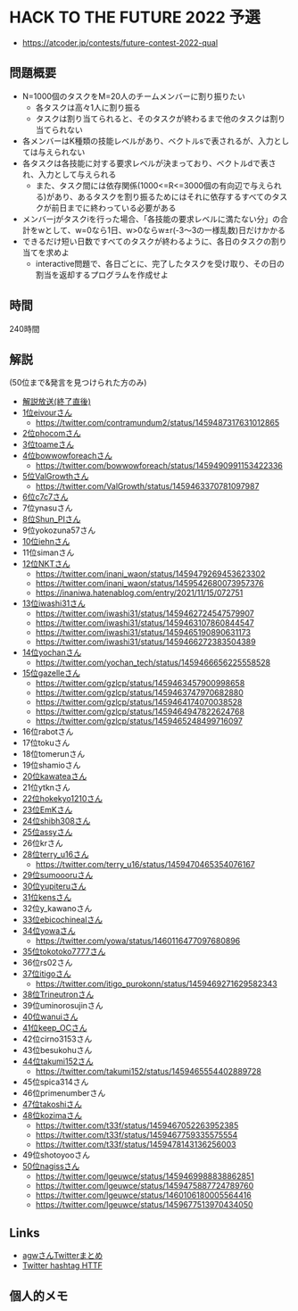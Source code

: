 # HACK TO THE FUTURE 2022 予選
- https://atcoder.jp/contests/future-contest-2022-qual

## 問題概要
- N=1000個のタスクをM=20人のチームメンバーに割り振りたい
    - 各タスクは高々1人に割り振る
    - タスクは割り当てられると、そのタスクが終わるまで他のタスクは割り当てられない
- 各メンバーはK種類の技能レベルがあり、ベクトルsで表されるが、入力としては与えられない
- 各タスクは各技能に対する要求レベルが決まっており、ベクトルdで表され、入力として与えられる
    - また、タスク間には依存関係(1000<=R<=3000個の有向辺で与えられる)があり、あるタスクを割り振るためにはそれに依存するすべてのタスクが前日までに終わっている必要がある
- メンバーjがタスクiを行った場合、「各技能の要求レベルに満たない分」の合計をwとして、w=0なら1日、w>0ならw±r(-3～3の一様乱数)日だけかかる
- できるだけ短い日数ですべてのタスクが終わるように、各日のタスクの割り当てを求めよ
    - interactive問題で、各日ごとに、完了したタスクを受け取り、その日の割当を返却するプログラムを作成せよ

## 時間
240時間

## 解説
(50位まで&発言を見つけられた方のみ)

- [解説放送(終了直後)](https://www.youtube.com/watch?v=H_MuLN6L-r4)
- [1位eivourさん](https://twitter.com/contramundum2/status/1459478557210537985)
    - https://twitter.com/contramundum2/status/1459487317631012865
- [2位phocomさん](https://twitter.com/_phocom/status/1459461706619699201)
- [3位toameさん](https://twitter.com/41Toame/status/1459861272049041412)
- [4位bowwowforeachさん](https://twitter.com/bowwowforeach/status/1459466965433470977)
    - https://twitter.com/bowwowforeach/status/1459490991153422336
- [5位ValGrowthさん](https://twitter.com/ValGrowth/status/1459465199216652289)
    - https://twitter.com/ValGrowth/status/1459463370781097987
- [6位c7c7さん](https://twitter.com/C7C7LL/status/1459462826930552836)
- 7位ynasuさん
- [8位Shun_PIさん](https://twitter.com/Shun___PI/status/1459463013832880133)
- 9位yokozuna57さん
- [10位iehnさん](https://twitter.com/arimasenu/status/1459461165969395712)
- 11位simanさん
- [12位NKTさん](https://twitter.com/inani_waon/status/1459461945615020032)
    - https://twitter.com/inani_waon/status/1459479269453623302
    - https://twitter.com/inani_waon/status/1459542680073957376
    - https://inaniwa.hatenablog.com/entry/2021/11/15/072751
- [13位iwashi31さん](https://twitter.com/iwashi31/status/1459461324287582210)
    - https://twitter.com/iwashi31/status/1459462724547579907
    - https://twitter.com/iwashi31/status/1459463107860844547
    - https://twitter.com/iwashi31/status/1459465190890631173
    - https://twitter.com/iwashi31/status/1459466272383504389
- [14位yochanさん](https://twitter.com/yochan_tech/status/1459462014615851008)
    - https://twitter.com/yochan_tech/status/1459466656225558528
- [15位gazelleさん](https://twitter.com/gzlcp/status/1459462267331051521)
    - https://twitter.com/gzlcp/status/1459463457900998658
    - https://twitter.com/gzlcp/status/1459463747970682880
    - https://twitter.com/gzlcp/status/1459464174070038528
    - https://twitter.com/gzlcp/status/1459464947822624768
    - https://twitter.com/gzlcp/status/1459465248499716097
- 16位rabotさん
- 17位tokuさん
- 18位tomerunさん
- 19位shamioさん
- [20位kawateaさん](https://twitter.com/kawatea03/status/1459464321768259585)
- 21位ytknさん
- [22位hokekyo1210さん](https://twitter.com/_hokekyo1210/status/1459479032932990977)
- [23位EmKさん](https://twitter.com/EmKjp/status/1459465646371053572)
- [24位shibh308さん](https://twitter.com/shibh308/status/1459469659468877825)
- [25位assyさん](https://twitter.com/assy1028/status/1459461980347985924)
- 26位krさん
- [28位terry_u16さん](https://twitter.com/terry_u16/status/1459462317771747328)
    - https://twitter.com/terry_u16/status/1459470465354076167
- [29位sumoooruさん](https://twitter.com/sumoooru/status/1459478589309550596)
- [30位yupiteruさん](https://twitter.com/yupiteru_kun/status/1459461186466975751)
- [31位kensさん](https://twitter.com/kens_kyopro/status/1459462599339556866)
- 32位y_kawanoさん
- [33位ebicochinealさん](https://twitter.com/ebicochineal/status/1459487058087407617)
- [34位yowaさん](https://twitter.com/yowa/status/1459985209949302784)
    - https://twitter.com/yowa/status/1460116477097680896
- [35位tokotoko7777さん](https://twitter.com/whimsicott_opu/status/1459472590796308484)
- 36位rs02さん
- [37位itigoさん](https://twitter.com/itigo_purokonn/status/1459466863201587202)
    - https://twitter.com/itigo_purokonn/status/1459469271629582343
- [38位Trineutronさん](https://twitter.com/trineutron/status/1459471474805198848)
- 39位uminorosujinさん
- [40位wanuiさん](https://twitter.com/gmeriaog/status/1459480733433548802)
- [41位keep_OCさん](https://twitter.com/keep_OC/status/1459462090713088000)
- 42位cirno3153さん
- 43位besukohuさん
- [44位takumi152さん](https://twitter.com/takumi152/status/1459464409651171334)
    - https://twitter.com/takumi152/status/1459465554402889728
- 45位spica314さん
- 46位primenumberさん
- [47位takoshiさん](https://twitter.com/takoshiiiiiiiii/status/1459464790489780225)
- [48位kozimaさん](https://twitter.com/t33f/status/1459464692405915651)
    - https://twitter.com/t33f/status/1459467052263952385
    - https://twitter.com/t33f/status/1459467759335575554
    - https://twitter.com/t33f/status/1459478143136256003
- 49位shotoyooさん
- [50位nagissさん](https://twitter.com/lgeuwce/status/1459461720624095232)
    - https://twitter.com/lgeuwce/status/1459469988838862851
    - https://twitter.com/lgeuwce/status/1459475887724789760
    - https://twitter.com/lgeuwce/status/1460106180005564416
    - https://twitter.com/lgeuwce/status/1459677513970434050

## Links
- [agwさんTwitterまとめ](https://togetter.com/li/1802420)
- [Twitter hashtag HTTF](https://twitter.com/hashtag/HTTF)


## 個人的メモ
